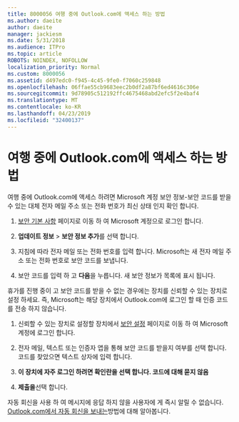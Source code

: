 ```yaml
---
title: 8000056 여행 중에 Outlook.com에 액세스 하는 방법
ms.author: daeite
author: daeite
manager: jackiesm
ms.date: 5/31/2018
ms.audience: ITPro
ms.topic: article
ROBOTS: NOINDEX, NOFOLLOW
localization_priority: Normal
ms.custom: 8000056
ms.assetid: d497edc0-f945-4c45-9fe0-f7060c259848
ms.openlocfilehash: 06ffae55cb9683eec2b0df2a87bf6ed4616c306e
ms.sourcegitcommit: 9d78905c512192ffc4675468abd2efc5f2e4baf4
ms.translationtype: MT
ms.contentlocale: ko-KR
ms.lasthandoff: 04/23/2019
ms.locfileid: "32400137"
---
```

# <a name="how-to-access-outlookcom-while-traveling"></a>여행 중에 Outlook.com에 액세스 하는 방법

여행 중에 Outlook.com에 액세스 하려면 Microsoft 계정 보안 정보-보안 코드를 받을 수 있는 대체 전자 메일 주소 또는 전화 번호가 최신 상태 인지 확인 합니다.
  
1. [보안 기본 사항](https://go.microsoft.com/fwlink/p/?linkid=842325) 페이지로 이동 하 여 Microsoft 계정으로 로그인 합니다. 
    
2. **업데이트 정보** \> **보안 정보 추가**를 선택 합니다. 
    
3. 지침에 따라 전자 메일 또는 전화 번호를 입력 합니다. Microsoft는 새 전자 메일 주소 또는 전화 번호로 보안 코드를 보냅니다.
    
4. 보안 코드를 입력 하 고 **다음**을 누릅니다. 새 보안 정보가 목록에 표시 됩니다. 
    
휴가를 진행 중이 고 보안 코드를 받을 수 없는 경우에는 장치를 신뢰할 수 있는 장치로 설정 하세요. 즉, Microsoft는 해당 장치에서 Outlook.com에 로그인 할 때 인증 코드를 전송 하지 않습니다.
  
1. 신뢰할 수 있는 장치로 설정할 장치에서 [보안 설정](https://go.microsoft.com/fwlink/p/?linkid=2002000&amp;clcid=0x409) 페이지로 이동 하 여 Microsoft 계정에 로그인 합니다. 
    
2. 전자 메일, 텍스트 또는 인증자 앱을 통해 보안 코드를 받을지 여부를 선택 합니다. 코드를 찾았으면 텍스트 상자에 입력 합니다.
    
3. **이 장치에 자주 로그인 하려면 확인란을 선택 합니다. 코드에 대해 묻지 않음**
    
4. **제출을**선택 합니다. 
    
자동 회신을 사용 하 여 메시지에 응답 하지 않을 사용자에 게 즉시 알릴 수 없습니다. [Outlook.com에서 자동 회신을 보내는](https://go.microsoft.com/fwlink/p/?linkid=2002100&amp;clcid=0x409)방법에 대해 알아봅니다.
  

